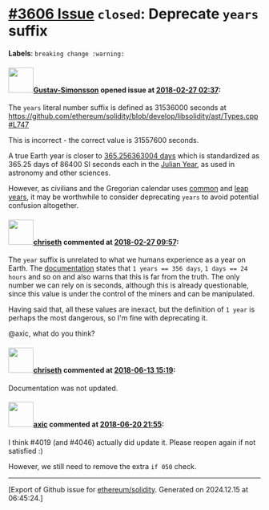 # [\#3606 Issue](https://github.com/ethereum/solidity/issues/3606) `closed`: Deprecate `years` suffix
**Labels**: `breaking change :warning:`


#### <img src="https://avatars.githubusercontent.com/u/293096?u=e3859b78f978e7a9cc7b9c6e2f71c6663f63351b&v=4" width="50">[Gustav-Simonsson](https://github.com/Gustav-Simonsson) opened issue at [2018-02-27 02:37](https://github.com/ethereum/solidity/issues/3606):

The `years` literal number suffix is defined as 31536000 seconds at https://github.com/ethereum/solidity/blob/develop/libsolidity/ast/Types.cpp#L747

This is incorrect - the correct value is 31557600 seconds.

A true Earth year is closer to [365.256363004 days](https://en.wikipedia.org/wiki/Earth) which is standardized as 365.25 days of 86400 SI seconds each in the [Julian Year](https://en.wikipedia.org/wiki/Year), as used in astronomy and other sciences.

However, as civilians and the Gregorian calendar uses [common](https://en.wikipedia.org/wiki/Common_year) and [leap years](https://en.wikipedia.org/wiki/Leap_year), it may be worthwhile to consider deprecating `years` to avoid potential confusion altogether.

#### <img src="https://avatars.githubusercontent.com/u/9073706?v=4" width="50">[chriseth](https://github.com/chriseth) commented at [2018-02-27 09:57](https://github.com/ethereum/solidity/issues/3606#issuecomment-368814628):

The `year` suffix is unrelated to what we humans experience as a year on Earth. The [documentation](https://solidity.readthedocs.io/en/develop/units-and-global-variables.html#time-units) states that `1 years == 356 days`, `1 days == 24 hours` and so on and also warns that this is far from the truth. The only number we can rely on is seconds, although this is already questionable, since this value is under the control of the miners and can be manipulated.

Having said that, all these values are inexact, but the definition of `1 year` is perhaps the most dangerous, so I'm fine with deprecating it.

@axic, what do you think?

#### <img src="https://avatars.githubusercontent.com/u/9073706?v=4" width="50">[chriseth](https://github.com/chriseth) commented at [2018-06-13 15:19](https://github.com/ethereum/solidity/issues/3606#issuecomment-396976494):

Documentation was not updated.

#### <img src="https://avatars.githubusercontent.com/u/20340?v=4" width="50">[axic](https://github.com/axic) commented at [2018-06-20 21:55](https://github.com/ethereum/solidity/issues/3606#issuecomment-398910267):

I think #4019 (and #4046) actually did update it. Please reopen again if not satisfied :)

However, we still need to remove the extra `if 050` check.


-------------------------------------------------------------------------------



[Export of Github issue for [ethereum/solidity](https://github.com/ethereum/solidity). Generated on 2024.12.15 at 06:45:24.]
